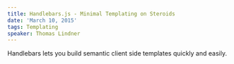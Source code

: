 ```yaml
---
title: Handlebars.js - Minimal Templating on Steroids
date: 'March 10, 2015'
tags: Templating
speaker: Thomas Lindner
---
```




Handlebars lets you build semantic client side templates quickly and easily.


